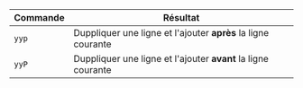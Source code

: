 |Commande|Résultat|
|------- | -------|
|`yyp`|Duppliquer une ligne et l'ajouter **après** la ligne courante|
|`yyP`|Duppliquer une ligne et l'ajouter **avant** la ligne courante|
